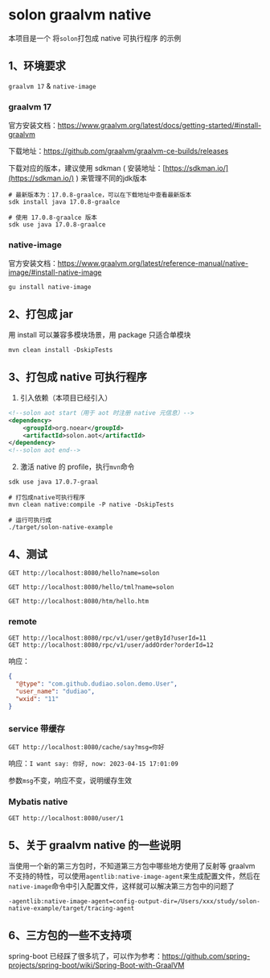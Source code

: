 
# solon graalvm native

本项目是一个 将`solon`打包成 native 可执行程序 的示例

## 1、环境要求
`graalvm 17` & `native-image`

### graalvm 17
官方安装文档：https://www.graalvm.org/latest/docs/getting-started/#install-graalvm

下载地址：https://github.com/graalvm/graalvm-ce-builds/releases

下载对应的版本，建议使用 sdkman ( 安装地址：[https://sdkman.io/](https://sdkman.io/) ) 来管理不同的jdk版本
```shell
# 最新版本为：17.0.8-graalce，可以在下载地址中查看最新版本
sdk install java 17.0.8-graalce

# 使用 17.0.8-graalce 版本
sdk use java 17.0.8-graalce
```

### native-image
官方安装文档：https://www.graalvm.org/latest/reference-manual/native-image/#install-native-image

```shell
gu install native-image
```

## 2、打包成 jar

用 install 可以兼容多模块场景，用 package 只适合单模块

```shell
mvn clean install -DskipTests
```

## 3、打包成 native 可执行程序

1. 引入依赖（本项目已经引入）

```xml
<!--solon aot start（用于 aot 时注册 native 元信息）-->
<dependency>
    <groupId>org.noear</groupId>
    <artifactId>solon.aot</artifactId>
</dependency>
<!--solon aot end-->
```

2. 激活 native 的 profile，执行`mvn`命令

```shell
sdk use java 17.0.7-graal

# 打包成native可执行程序
mvn clean native:compile -P native -DskipTests

# 运行可执行成
./target/solon-native-example
```

## 4、测试

```http request
GET http://localhost:8080/hello?name=solon

GET http://localhost:8080/hello/tml?name=solon

GET http://localhost:8080/htm/hello.htm
```

### remote

```http request
GET http://localhost:8080/rpc/v1/user/getById?userId=11
GET http://localhost:8080/rpc/v1/user/addOrder?orderId=12
```
响应：
```json
{
  "@type": "com.github.dudiao.solon.demo.User",
  "user_name": "dudiao",
  "wxid": "11"
}
```

### service 带缓存
    
```http request
GET http://localhost:8080/cache/say?msg=你好
```
响应：`I want say: 你好, now: 2023-04-15 17:01:09`

参数`msg`不变，响应不变，说明缓存生效

### Mybatis native

```http request
GET http://localhost:8080/user/1
```

## 5、关于 graalvm native 的一些说明

当使用一个新的第三方包时，不知道第三方包中哪些地方使用了反射等 graalvm 不支持的特性，可以使用`agentlib:native-image-agent`来生成配置文件，然后在`native-image`命令中引入配置文件，这样就可以解决第三方包中的问题了

```
-agentlib:native-image-agent=config-output-dir=/Users/xxx/study/solon-native-example/target/tracing-agent
```

## 6、三方包的一些不支持项

spring-boot 已经踩了很多坑了，可以作为参考：https://github.com/spring-projects/spring-boot/wiki/Spring-Boot-with-GraalVM